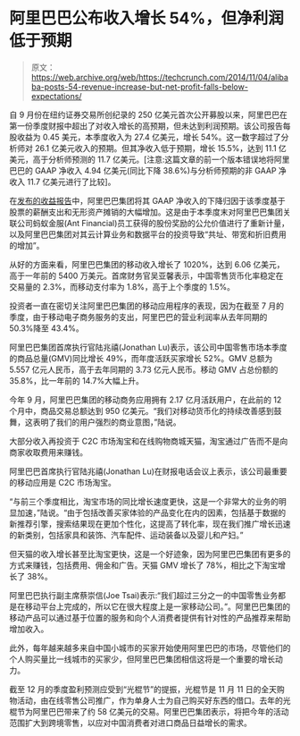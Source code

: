 # 阿里巴巴公布收入增长 54%，但净利润低于预期 

> 原文：<https://web.archive.org/web/https://techcrunch.com/2014/11/04/alibaba-posts-54-revenue-increase-but-net-profit-falls-below-expectations/>

自 9 月份在纽约证券交易所创纪录的 250 亿美元首次公开募股以来，阿里巴巴在第一份季度财报中超出了对收入增长的高预期，但未达到利润预期。该公司报告每股收益为 0.45 美元，本季度收入为 27.4 亿美元，增长 54%。这一数字超过了分析师对 26.1 亿美元收入的预期。但其净收入低于预期，增长 15.5%，达到 11.1 亿美元，高于分析师预测的 11.7 亿美元。[注意:这篇文章的前一个版本错误地将阿里巴巴的 GAAP 净收入 4.94 亿美元(同比下降 38.6%)与分析师预期的非 GAAP 净收入 11.7 亿美元进行了比较]。

在[发布的收益报告](https://web.archive.org/web/20221206131257/http://www.alibabagroup.com/en/ir/earnings)中，阿里巴巴集团将其 GAAP 净收入的下降归因于该季度基于股票的薪酬支出和无形资产摊销的大幅增加。这是由于本季度末对阿里巴巴集团关联公司蚂蚁金服(Ant Financial)员工获得的股份奖励的公允价值进行了重新计量，以及阿里巴巴集团对其云计算业务和数据平台的投资导致“共址、带宽和折旧费用的增加”。

从好的方面来看，阿里巴巴集团的移动收入增长了 1020%，达到 6.06 亿美元，高于一年前的 5400 万美元。首席财务官吴亚馨表示，中国零售货币化率稳定在交易量的 2.3%，而移动支付率为 1.8%，高于上个季度的 1.5%。

投资者一直在密切关注阿里巴巴集团的移动应用程序的表现，因为在截至 7 月的季度，由于移动电子商务服务的支出，阿里巴巴的营业利润率从去年同期的 50.3%降至 43.4%。

阿里巴巴集团首席执行官陆兆禧(Jonathan Lu)表示，该公司中国零售市场本季度的商品总量(GMV)同比增长 49%，而年度活跃买家增长 52%。GMV 总额为 5.557 亿元人民币，高于去年同期的 3.73 亿元人民币。移动 GMV 占总份额的 35.8%，比一年前的 14.7%大幅上升。

今年 9 月，阿里巴巴集团的移动商务应用拥有 2.17 亿月活跃用户，在此前的 12 个月中，商品交易总额达到 950 亿美元。“我们对移动货币化的持续改善感到鼓舞，这表明了我们的用户强烈的商业意图，”陆说。

大部分收入再投资于 C2C 市场淘宝和在线购物商城天猫，淘宝通过广告而不是向商家收取费用来赚钱。

阿里巴巴首席执行官陆兆禧(Jonathan Lu)在财报电话会议上表示，该公司最重要的移动应用是 C2C 市场淘宝。

“与前三个季度相比，淘宝市场的同比增长速度更快，这是一个非常大的业务的明显加速，”陆说。“由于包括改善买家体验的产品变化在内的因素，包括基于数据的新推荐引擎，搜索结果现在更加个性化，这提高了转化率，现在我们推广增长迅速的新类别，包括家具和装饰、汽车配件、运动装备以及婴儿和产妇。”

但天猫的收入增长甚至比淘宝更快，这是一个好迹象，因为阿里巴巴集团有更多的方式来赚钱，包括费用、佣金和广告。天猫 GMV 增长了 78%，相比之下淘宝增长了 38%。

阿里巴巴执行副主席蔡崇信(Joe Tsai)表示:“我们超过三分之一的中国零售业务都是在移动平台上完成的，所以它在很大程度上是一家移动公司。”。阿里巴巴集团的移动产品可以通过基于位置的服务和向个人消费者提供有针对性的产品推荐来帮助增加收入。

此外，每年越来越多来自中国小城市的买家开始使用阿里巴巴的市场，尽管他们的个人购买量比一线城市的买家少，但阿里巴巴集团相信这将是一个重要的增长动力。

截至 12 月的季度盈利预测应受到“光棍节”的提振，光棍节是 11 月 11 日的全天购物活动，由在线零售公司推广，作为单身人士为自己购买好东西的借口。去年的光棍节为阿里巴巴带来了约 58 亿美元的交易。阿里巴巴集团表示，将把今年的活动范围扩大到跨境零售，以应对中国消费者对进口商品日益增长的需求。